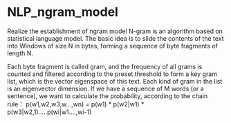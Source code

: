# NLP_ngram_model
Realize the establishment of ngram model
N-gram is an algorithm based on statistical language model. The basic idea is to slide the contents of the text into Windows of size N in bytes, forming a sequence of byte fragments of length N.

Each byte fragment is called gram, and the frequency of all grams is counted and filtered according to the preset threshold to form a key gram list, which is the vector eigenspace of this text. Each kind of gram in the list is an eigenvector dimension.
If we have a sequence of M words (or a sentence), we want to calculate the probability, according to the chain rule：
p(w1,w2,w3,w...,wn) = p(w1) * p(w2|w1) * p(w3|w2,1).....p(wi|w1....,wi-1)
